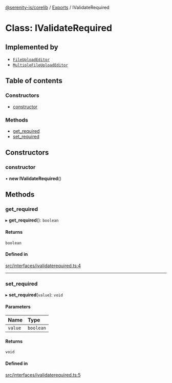 [@serenity-is/corelib](../README.md) / [Exports](../modules.md) / IValidateRequired

# Class: IValidateRequired

## Implemented by

- [`FileUploadEditor`](FileUploadEditor.md)
- [`MultipleFileUploadEditor`](MultipleFileUploadEditor.md)

## Table of contents

### Constructors

- [constructor](IValidateRequired.md#constructor)

### Methods

- [get\_required](IValidateRequired.md#get_required)
- [set\_required](IValidateRequired.md#set_required)

## Constructors

### constructor

• **new IValidateRequired**()

## Methods

### get\_required

▸ **get_required**(): `boolean`

#### Returns

`boolean`

#### Defined in

[src/interfaces/ivalidaterequired.ts:4](https://github.com/serenity-is/serenity/blob/master/packages/corelib/src/interfaces/ivalidaterequired.ts#L4)

___

### set\_required

▸ **set_required**(`value`): `void`

#### Parameters

| Name | Type |
| :------ | :------ |
| `value` | `boolean` |

#### Returns

`void`

#### Defined in

[src/interfaces/ivalidaterequired.ts:5](https://github.com/serenity-is/serenity/blob/master/packages/corelib/src/interfaces/ivalidaterequired.ts#L5)
